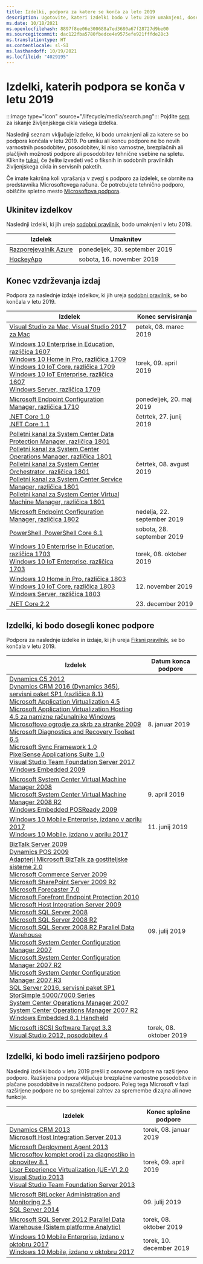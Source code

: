 ```yaml
---
title: Izdelki, podpora za katere se konča za leto 2019
description: Ugotovite, kateri izdelki bodo v letu 2019 umaknjeni, dosegli konec podpore ali prešli z osnovne podpore na razširjeno podporo.
ms.date: 10/18/2021
ms.openlocfilehash: 8897f8ee06e300688a7ed3680a67f28727d9be00
ms.sourcegitcommit: dac122fba5780fbedce4e9575efe921fffde28c3
ms.translationtype: HT
ms.contentlocale: sl-SI
ms.lasthandoff: 10/19/2021
ms.locfileid: "4029195"
---
```

# <a name="products-ending-support-in-2019"></a>Izdelki, katerih podpora se konča v letu 2019

:::image type="icon" source="/lifecycle/media/search.png":::
Pojdite [sem](/lifecycle/products/) za iskanje življenjskega cikla vašega izdelka.

Naslednji seznam vključuje izdelke, ki bodo umaknjeni ali za katere se bo podpora končala v letu 2019. Po umiku ali koncu podpore ne bo novih varnostnih posodobitev, posodobitev, ki niso varnostne, brezplačnih ali plačljivih možnosti podpore ali posodobitev tehnične vsebine na spletu. Kliknite [tukaj](/lifecycle/overview/product-end-of-support-overview), če želite izvedeti več o fiksnih in sodobnih pravilnikih življenjskega cikla in servisnih paketih.

Če imate kakršna koli vprašanja v zvezi s podporo za izdelek, se obrnite na predstavnika Microsoftovega računa. Če potrebujete tehnično podporo, obiščite spletno mesto [Microsoftova podpora](https://support.microsoft.com/contactus/?ws=support).

## <a name="product-retirements"></a>Ukinitev izdelkov

Naslednji izdelki, ki jih ureja [sodobni pravilnik](/lifecycle/policies/modern), bodo umaknjeni v letu 2019.

| Izdelek | Umaknitev |
| --- | --- |
| [Razporejevalnik Azure](/lifecycle/products/azure-scheduler?branch=live)<br> | ponedeljek, 30. september 2019 |
| [HockeyApp](/lifecycle/products/hockeyapp?branch=live)<br> | sobota, 16. november 2019 |


## <a name="release-end-of-servicing"></a>Konec vzdrževanja izdaj

Podpora za naslednje izdaje izdelkov, ki jih ureja [sodobni pravilnik](/lifecycle/policies/modern), se bo končala v letu 2019.

| Izdelek | Konec servisiranja |
| --- | --- |
| [Visual Studio za Mac, Visual Studio 2017 za Mac](/lifecycle/products/visual-studio-for-mac?branch=live)<br> | petek, 08. marec 2019 |
| [Windows 10 Enterprise in Education, različica 1607](/lifecycle/products/windows-10-enterprise-and-education?branch=live)<br>[Windows 10 Home in Pro, različica 1709](/lifecycle/products/windows-10-home-and-pro?branch=live)<br>[Windows 10 IoT Core, različica 1709](/lifecycle/products/windows-10-iot-core?branch=live)<br>[Windows 10 IoT Enterprise, različica 1607](/lifecycle/products/windows-10-iot-enterprise?branch=live)<br>[Windows Server, različica 1709](/lifecycle/products/windows-server?branch=live)<br> | torek, 09. april 2019 |
| [Microsoft Endpoint Configuration Manager, različica 1710](/lifecycle/products/microsoft-endpoint-configuration-manager?branch=live)<br> | ponedeljek, 20. maj 2019 |
| [.NET Core 1.0](/lifecycle/products/microsoft-net-and-net-core?branch=live)<br>[.NET Core 1.1](/lifecycle/products/microsoft-net-and-net-core?branch=live)<br> | četrtek, 27. junij 2019 |
| [Polletni kanal za System Center Data Protection Manager, različica 1801](/lifecycle/products/system-center-data-protection-manager-semi-annual-channel?branch=live)<br>[Polletni kanal za System Center Operations Manager, različica 1801](/lifecycle/products/system-center-operations-manager-semi-annual-channel?branch=live)<br>[Polletni kanal za System Center Orchestrator, različica 1801](/lifecycle/products/system-center-orchestrator-semi-annual-channel?branch=live)<br>[Polletni kanal za System Center Service Manager, različica 1801](/lifecycle/products/system-center-service-manager-semi-annual-channel?branch=live)<br>[Polletni kanal za System Center Virtual Machine Manager, različica 1801](/lifecycle/products/system-center-virtual-machine-manager-semi-annual-channel?branch=live)<br> | četrtek, 08. avgust 2019 |
| [Microsoft Endpoint Configuration Manager, različica 1802](/lifecycle/products/microsoft-endpoint-configuration-manager?branch=live)<br> | nedelja, 22. september 2019 |
| [PowerShell, PowerShell Core 6.1](/lifecycle/products/powershell?branch=live)<br> | sobota, 28. september 2019 |
| [Windows 10 Enterprise in Education, različica 1703](/lifecycle/products/windows-10-enterprise-and-education?branch=live)<br>[Windows 10 IoT Enterprise, različica 1703](/lifecycle/products/windows-10-iot-enterprise?branch=live)<br> | torek, 08. oktober 2019 |
| [Windows 10 Home in Pro, različica 1803](/lifecycle/products/windows-10-home-and-pro?branch=live)<br>[Windows 10 IoT Core, različica 1803](/lifecycle/products/windows-10-iot-core?branch=live)<br>[Windows Server, različica 1803](/lifecycle/products/windows-server?branch=live)<br> | 12. november 2019 |
| [.NET Core 2.2](/lifecycle/products/microsoft-net-and-net-core?branch=live)<br> | 23. december 2019 |


## <a name="products-reaching-end-of-support"></a>Izdelki, ki bodo dosegli konec podpore

Podpora za naslednje izdelke in izdaje, ki jih ureja [Fiksni pravilnik](/lifecycle/policies/fixed), se bo končala v letu 2019.

| Izdelek | Datum konca podpore |
| --- | --- |
| [Dynamics C5 2012](/lifecycle/products/dynamics-c5-2012?branch=live)<br>[Dynamics CRM 2016 (Dynamics 365), servisni paket SP1 (različica 8.1)](/lifecycle/products/dynamics-crm-2016-dynamics-365?branch=live)<br>[Microsoft Application Virtualization 4.5](/lifecycle/products/microsoft-application-virtualization-45?branch=live)<br>[Microsoft Application Virtualization Hosting 4.5 za namizne računalnike Windows](/lifecycle/products/microsoft-application-virtualization-hosting-45?branch=live)<br>[Microsoftovo ogrodje za skrb za stranke 2009](/lifecycle/products/microsoft-customer-care-framework-2009?branch=live)<br>[Microsoft Diagnostics and Recovery Toolset 6.5](/lifecycle/products/microsoft-diagnostics-and-recovery-toolset-65?branch=live)<br>[Microsoft Sync Framework 1.0](/lifecycle/products/microsoft-sync-framework-10?branch=live)<br>[PixelSense Applications Suite 1.0](/lifecycle/products/pixelsense-applications-suite-10?branch=live)<br>[Visual Studio Team Foundation Server 2017](/lifecycle/products/visual-studio-team-foundation-server-2017?branch=live)<br>[Windows Embedded 2009](/lifecycle/products/windows-embedded-2009?branch=live)<br> | 8. januar 2019 |
| [Microsoft System Center Virtual Machine Manager 2008](/lifecycle/products/microsoft-system-center-virtual-machine-manager-2008?branch=live)<br>[Microsoft System Center Virtual Machine Manager 2008 R2](/lifecycle/products/microsoft-system-center-virtual-machine-manager-2008-r2?branch=live)<br>[Windows Embedded POSReady 2009](/lifecycle/products/windows-embedded-posready-2009?branch=live)<br> | 9. april 2019 |
| [Windows 10 Mobile Enterprise, izdano v aprilu 2017](/lifecycle/products/windows-10-mobile-enterprise-released-in-april-2017?branch=live)<br>[Windows 10 Mobile, izdano v aprilu 2017](/lifecycle/products/windows-10-mobile-released-in-april-2017?branch=live)<br> | 11. junij 2019 |
| [BizTalk Server 2009](/lifecycle/products/biztalk-server-2009?branch=live)<br>[Dynamics POS 2009](/lifecycle/products/dynamics-pos-2009?branch=live)<br>[Adapterji Microsoft BizTalk za gostiteljske sisteme 2.0](/lifecycle/products/microsoft-biztalk-adapters-for-host-systems-20?branch=live)<br>[Microsoft Commerce Server 2009](/lifecycle/products/microsoft-commerce-server-2009?branch=live)<br>[Microsoft SharePoint Server 2009 R2](/lifecycle/products/microsoft-commerce-server-2009-r2?branch=live)<br>[Microsoft Forecaster 7.0](/lifecycle/products/microsoft-forecaster-70?branch=live)<br>[Microsoft Forefront Endpoint Protection 2010](/lifecycle/products/microsoft-forefront-endpoint-protection-2010?branch=live)<br>[Microsoft Host Integration Server 2009](/lifecycle/products/microsoft-host-integration-server-2009?branch=live)<br>[Microsoft SQL Server 2008](/lifecycle/products/microsoft-sql-server-2008?branch=live)<br>[Microsoft SQL Server 2008 R2](/lifecycle/products/microsoft-sql-server-2008-r2?branch=live)<br>[Microsoft SQL Server 2008 R2 Parallel Data Warehouse](/lifecycle/products/microsoft-sql-server-2008-r2-parallel-data-warehouse?branch=live)<br>[Microsoft System Center Configuration Manager 2007](/lifecycle/products/microsoft-system-center-configuration-manager-2007?branch=live)<br>[Microsoft System Center Configuration Manager 2007 R2](/lifecycle/products/microsoft-system-center-configuration-manager-2007-r2?branch=live)<br>[Microsoft System Center Configuration Manager 2007 R3](/lifecycle/products/microsoft-system-center-configuration-manager-2007-r3?branch=live)<br>[SQL Server 2016, servisni paket SP1](/lifecycle/products/sql-server-2016?branch=live)<br>[StorSimple 5000/7000 Series](/lifecycle/products/storsimple-50007000-series?branch=live)<br>[System Center Operations Manager 2007](/lifecycle/products/system-center-operations-manager-2007?branch=live)<br>[System Center Operations Manager 2007 R2](/lifecycle/products/system-center-operations-manager-2007-r2?branch=live)<br>[Windows Embedded 8.1 Handheld](/lifecycle/products/windows-embedded-81-handheld?branch=live)<br> | 09. julij 2019 |
| [Microsoft iSCSI Software Target 3.3](/lifecycle/products/microsoft-iscsi-software-target-33?branch=live)<br>[Visual Studio 2012, posodobitev 4](/lifecycle/products/visual-studio-2012?branch=live)<br> | torek, 08. oktober 2019 |


## <a name="products-moving-to-extended-support"></a>Izdelki, ki bodo imeli razširjeno podporo

Naslednji izdelki bodo v letu 2019 prešli z osnovne podpore na razširjeno podporo. Razširjena podpora vključuje brezplačne varnostne posodobitve in plačane posodobitve in nezaščiteno podporo. Poleg tega Microsoft v fazi razširjene podpore ne bo sprejemal zahtev za spremembe dizajna ali nove funkcije.

| Izdelek | Konec splošne podpore |
| --- | --- |
| [Dynamics CRM 2013](/lifecycle/products/dynamics-crm-2013?branch=live)<br>[Microsoft Host Integration Server 2013](/lifecycle/products/microsoft-host-integration-server-2013?branch=live)<br> | torek, 08. januar 2019 |
| [Microsoft Deployment Agent 2013](/lifecycle/products/microsoft-deployment-agent-2013?branch=live)<br>[Microsoftov komplet orodij za diagnostiko in obnovitev 8.1](/lifecycle/products/microsoft-diagnostics-and-recovery-toolset-81?branch=live)<br>[User Experience Virtualization (UE-V) 2.0](/lifecycle/products/user-experience-virtualization-uev-20?branch=live)<br>[Visual Studio 2013](/lifecycle/products/visual-studio-2013?branch=live)<br>[Visual Studio Team Foundation Server 2013](/lifecycle/products/visual-studio-team-foundation-server-2013?branch=live)<br> | torek, 09. april 2019 |
| [Microsoft BitLocker Administration and Monitoring 2.5](/lifecycle/products/microsoft-bitlocker-administration-and-monitoring-25?branch=live)<br>[SQL Server 2014](/lifecycle/products/sql-server-2014?branch=live)<br> | 09. julij 2019 |
| [Microsoft SQL Server 2012 Parallel Data Warehouse (Sistem platforme Analytic)](/lifecycle/products/microsoft-sql-server-2012-parallel-data-warehouse-analytics-platform-system?branch=live)<br> | torek, 08. oktober 2019 |
| [Windows 10 Mobile Enterprise, izdano v oktobru 2017](/lifecycle/products/windows-10-mobile-enterprise-released-in-october-2017?branch=live)<br>[Windows 10 Mobile, izdano v oktobru 2017](/lifecycle/products/windows-10-mobile-released-in-october-2017?branch=live)<br> | torek, 10. december 2019 |
